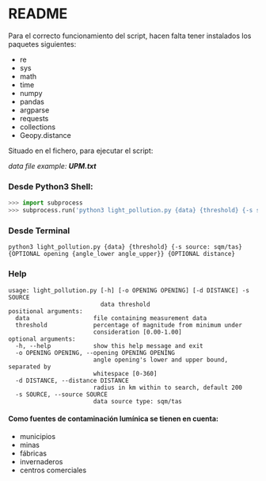 # README

Para el correcto funcionamiento del script, hacen falta tener instalados los paquetes siguientes:

* re
* sys
* math
* time
* numpy
* pandas
* argparse
* requests
* collections
* Geopy.distance

Situado en el fichero, para ejecutar el script:

*data file example: __UPM.txt__* 

### Desde Python3 Shell:

```python
>>> import subprocess
>>> subprocess.run('python3 light_pollution.py {data} {threshold} {-s source: sqm/tas} {OPTIONAL opening {angle_lower angle_upper}} {OPTIONAL distance}', shell=True)
```

### Desde Terminal

```
python3 light_pollution.py {data} {threshold} {-s source: sqm/tas} {OPTIONAL opening {angle_lower angle_upper}} {OPTIONAL distance}
```

### Help
```
usage: light_pollution.py [-h] [-o OPENING OPENING] [-d DISTANCE] -s SOURCE
                          data threshold
positional arguments:
  data                  file containing measurement data
  threshold             percentage of magnitude from minimum under
                        consideration [0.00-1.00]
optional arguments:
  -h, --help            show this help message and exit
  -o OPENING OPENING, --opening OPENING OPENING
                        angle opening's lower and upper bound, separated by
                        whitespace [0-360]
  -d DISTANCE, --distance DISTANCE
                        radius in km within to search, default 200
  -s SOURCE, --source SOURCE
                        data source type: sqm/tas
```

#### Como fuentes de contaminación lumínica se tienen en cuenta:
* municipios
* minas
* fábricas
* invernaderos
* centros comerciales